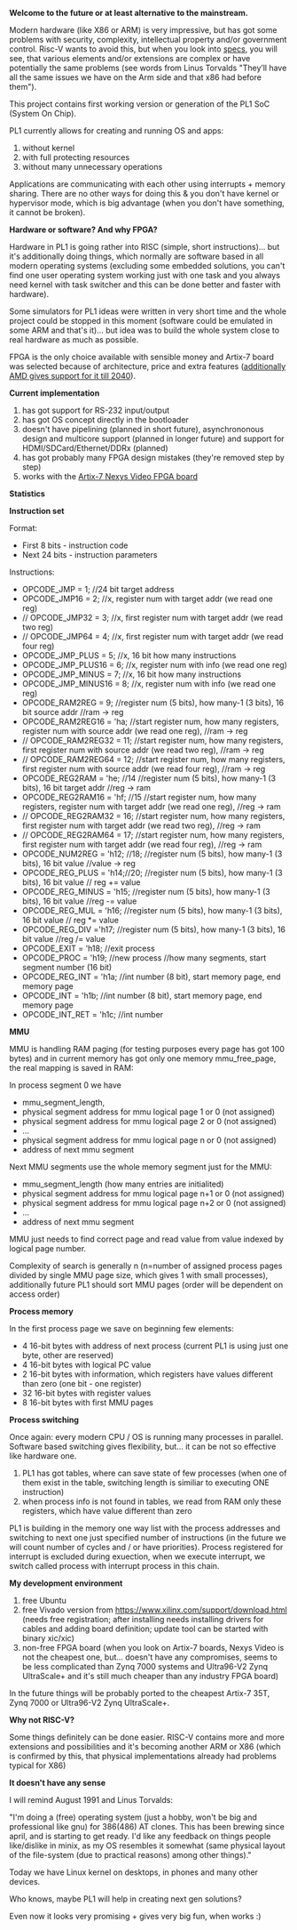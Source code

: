 **Welcome to the future or at least alternative to the mainstream.**

Modern hardware (like X86 or ARM) is very impressive, but has got
some problems with security, complexity, intellectual property and/or government
control. Risc-V wants to avoid this, but when you look into [specs](https://riscv.org/technical/specifications/), you will
see, that various elements and/or extensions are complex or
have potentially the same problems (see words from Linus Torvalds "They’ll have all
the same issues we have on the Arm side and that x86 had before them").

This project contains first working version or generation of the PL1 SoC (System On Chip).

PL1 currently allows for creating and running OS and apps:

1. without kernel
2. with full protecting resources
3. without many unnecessary operations

Applications are communicating with each other using interrupts + memory
sharing. There are no other ways for doing this & you don't have kernel
or hypervisor mode, which is big advantage (when you don't have something, it cannot be broken).

**Hardware or software? And why FPGA?**

Hardware in PL1 is going rather into RISC (simple, short instructions)... but
it's additionally doing things, which normally are software based in all modern
operating systems (excluding some embedded solutions, you can't find one user operating system working just with one task and you always need kernel with task switcher and this can be done better and faster with hardware).

Some simulators for PL1 ideas were written in very short time and the whole project
could be stopped in this moment (software could be emulated in some ARM and that's it)... but idea was to build the whole system close to real hardware as much as possible.

FPGA is the only choice available with sensible money and Artix-7 board was selected because of architecture, price and extra features ([additionally AMD gives support for it till 2040](https://community.amd.com/t5/adaptive-computing/amd-supports-new-long-lifecycle-fpga-designs-through-2040-2045/ba-p/702533)).

**Current implementation**

1. has got support for RS-232 input/output
2. has got OS concept directly in the bootloader
3. doesn't have pipelining (planned in short future), asynchrononous design and multicore support (planned in longer future) and support for HDMI/SDCard/Ethernet/DDRx (planned)
4. has got probably many FPGA design mistakes (they're removed step by step)
5. works with the [Artix-7 Nexys Video FPGA board](https://digilent.com/reference/programmable-logic/nexys-video/reference-manual)

**Statistics**

**Instruction set**

Format:

* First 8 bits - instruction code
* Next 24 bits - instruction parameters

Instructions:

* OPCODE_JMP = 1;  //24 bit target address
* OPCODE_JMP16 = 2;  //x, register num with target addr (we read one reg)
*  // OPCODE_JMP32 = 3;  //x, first register num with target addr (we read two reg)
*  // OPCODE_JMP64 = 4;  //x, first register num with target addr (we read four reg)  
* OPCODE_JMP_PLUS = 5;  //x, 16 bit how many instructions
* OPCODE_JMP_PLUS16 = 6;  //x, register num with info (we read one reg)
* OPCODE_JMP_MINUS = 7;  //x, 16 bit how many instructions
* OPCODE_JMP_MINUS16 = 8;  //x, register num with info (we read one reg)
* OPCODE_RAM2REG = 9;  //register num (5 bits), how many-1 (3 bits), 16 bit source addr //ram -> reg
* OPCODE_RAM2REG16 = 'ha; //start register num, how many registers, register num with source addr (we read one reg), //ram -> reg
* // OPCODE_RAM2REG32 = 11; //start register num, how many registers, first register num with source addr (we read two reg), //ram -> reg
* // OPCODE_RAM2REG64 = 12; //start register num, how many registers, first register num with source addr (we read four reg), //ram -> reg
* OPCODE_REG2RAM = 'he; //14 //register num (5 bits), how many-1 (3 bits), 16 bit target addr //reg -> ram
* OPCODE_REG2RAM16 = 'hf; //15 //start register num, how many registers, register num with target addr (we read one reg), //reg -> ram
* // OPCODE_REG2RAM32 = 16; //start register num, how many registers, first register num with target addr (we read two reg), //reg -> ram
* // OPCODE_REG2RAM64 = 17; //start register num, how many registers, first register num with target addr (we read four reg), //reg -> ram
* OPCODE_NUM2REG = 'h12; //18;  //register num (5 bits), how many-1 (3 bits), 16 bit value //value -> reg
* OPCODE_REG_PLUS = 'h14;//20; //register num (5 bits), how many-1 (3 bits), 16 bit value // reg += value
* OPCODE_REG_MINUS = 'h15; //register num (5 bits), how many-1 (3 bits), 16 bit value  //reg -= value
* OPCODE_REG_MUL = 'h16; //register num (5 bits), how many-1 (3 bits), 16 bit value // reg *= value
* OPCODE_REG_DIV ='h17; //register num (5 bits), how many-1 (3 bits), 16 bit value  //reg /= value
* OPCODE_EXIT = 'h18;  //exit process
* OPCODE_PROC = 'h19;  //new process //how many segments, start segment number (16 bit)
* OPCODE_REG_INT = 'h1a;  //int number (8 bit), start memory page, end memory page
* OPCODE_INT = 'h1b;  //int number (8 bit), start memory page, end memory page
* OPCODE_INT_RET = 'h1c;  //int number

**MMU**

MMU is handling RAM paging (for testing purposes every page has got 100 bytes) and in current memory has got only one memory mmu_free_page, the real mapping is saved in RAM:

In process segment 0 we have

* mmu_segment_length,
* physical segment address for mmu logical page 1 or 0 (not assigned)
* physical segment address for mmu logical page 2 or 0 (not assigned)
* ...
* physical segment address for mmu logical page n or 0 (not assigned)
* address of next mmu segment

Next MMU segments use the whole memory segment just for the MMU:

* mmu_segment_length (how many entries are initialited)
* physical segment address for mmu logical page n+1 or 0 (not assigned)
* physical segment address for mmu logical page n+2 or 0 (not assigned)
* ...
* address of next mmu segment

MMU just needs to find correct page and read value from value indexed by logical page number.

Complexity of search is generally n (n=number of assigned process pages
divided by single MMU page size, which gives 1 with small processes), additionally future PL1 should sort MMU pages (order will be dependent on access order)

**Process memory**

In the first process page we save on beginning few elements:

* 4 16-bit bytes with address of next process (current PL1 is using just one byte, other are reserved)
* 4 16-bit bytes with logical PC value
* 2 16-bit bytes with information, which registers have values different than zero (one bit - one register)
* 32 16-bit bytes with register values
* 8 16-bit bytes with first MMU pages

**Process switching**

Once again: every modern CPU / OS is running many processes in parallel. Software based switching gives flexibility, but... it can be not so effective like hardware one.

1. PL1 has got tables, where can save state of few processes (when one of them exist in the table, switching length is similiar to executing ONE instruction)
2. when process info is not found in tables, we read from RAM only these registers, which have value different than zero

PL1 is building in the memory one way list with the process addresses and switching to next one just specified number of instructions (in the future we will count number of cycles and / or have priorities). Process registered for interrupt is excluded during exuection, when we execute interrupt, we switch called process with interrupt process in this chain.

**My development environment**

1. free Ubuntu
2. free Vivado version from https://www.xilinx.com/support/download.html (needs free registration;
after installing needs installing drivers for cables and adding board definition;
update tool can be started with binary xic/xic)
3. non-free FPGA board (when you look on Artix-7 boards, Nexys Video is not the cheapest one,
but... doesn't have any compromises, seems to be less complicated than Zynq 7000 systems and Ultra96-V2 Zynq UltraScale+ and it's still much cheaper than any industry FPGA board)

In the future things will be probably ported to the cheapest Artix-7 35T, Zynq 7000 or Ultra96-V2 Zynq UltraScale+.

**Why not RISC-V?**

Some things definitely can be done easier. RISC-V contains more and more extensions and possibilities
and it's becoming another ARM or X86 (which is confirmed by this, that physical implementations already had
problems typical for X86)

**It doesn't have any sense**

I will remind August 1991 and Linus Torvalds:

"I'm doing a (free) operating system (just a hobby, won't be big and professional like gnu) for 386(486) AT clones. This has been brewing since april, and is starting to get ready. I'd like any feedback on things people like/dislike in minix, as my OS resembles it somewhat (same physical layout of the file-system (due to practical reasons) among other things)."

Today we have Linux kernel on desktops, in phones and many other devices.

Who knows, maybe PL1 will help in creating next gen solutions?

Even now it looks very promising + gives very big fun, when works :)
